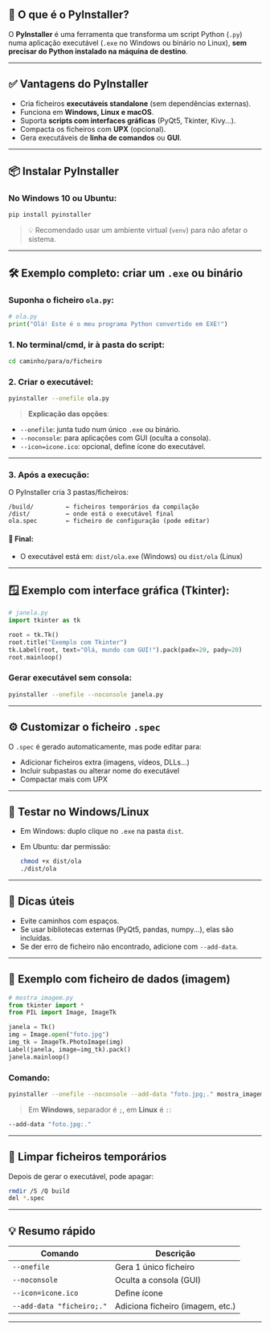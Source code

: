 ## 🧰 O que é o **PyInstaller**?

O **PyInstaller** é uma ferramenta que transforma um script Python (`.py`) numa aplicação executável (`.exe` no Windows ou binário no Linux), **sem precisar do Python instalado na máquina de destino**.

---

## ✅ Vantagens do PyInstaller

* Cria ficheiros **executáveis standalone** (sem dependências externas).
* Funciona em **Windows, Linux e macOS**.
* Suporta **scripts com interfaces gráficas** (PyQt5, Tkinter, Kivy...).
* Compacta os ficheiros com **UPX** (opcional).
* Gera executáveis de **linha de comandos** ou **GUI**.

---

## 📦 Instalar PyInstaller

### No **Windows 10** ou **Ubuntu**:

```bash
pip install pyinstaller
```

> 💡 Recomendado usar um ambiente virtual (`venv`) para não afetar o sistema.

---

## 🛠️ Exemplo completo: criar um `.exe` ou binário

### Suponha o ficheiro `ola.py`:

```python
# ola.py
print("Olá! Este é o meu programa Python convertido em EXE!")
```

### 1. No terminal/cmd, ir à pasta do script:

```bash
cd caminho/para/o/ficheiro
```

### 2. Criar o executável:

```bash
pyinstaller --onefile ola.py
```

> **Explicação das opções**:

* `--onefile`: junta tudo num único `.exe` ou binário.
* `--noconsole`: para aplicações com GUI (oculta a consola).
* `--icon=icone.ico`: opcional, define ícone do executável.

---

### 3. Após a execução:

O PyInstaller cria 3 pastas/ficheiros:

```
/build/         ← ficheiros temporários da compilação  
/dist/          ← onde está o executável final  
ola.spec        ← ficheiro de configuração (pode editar)
```

#### 📁 Final:

* O executável está em: `dist/ola.exe` (Windows) ou `dist/ola` (Linux)

---

## 🪟 Exemplo com interface gráfica (Tkinter):

```python
# janela.py
import tkinter as tk

root = tk.Tk()
root.title("Exemplo com Tkinter")
tk.Label(root, text="Olá, mundo com GUI!").pack(padx=20, pady=20)
root.mainloop()
```

### Gerar executável sem consola:

```bash
pyinstaller --onefile --noconsole janela.py
```

---

## ⚙️ Customizar o ficheiro `.spec`

O `.spec` é gerado automaticamente, mas pode editar para:

* Adicionar ficheiros extra (imagens, vídeos, DLLs…)
* Incluir subpastas ou alterar nome do executável
* Compactar mais com UPX

---

## 🧪 Testar no Windows/Linux

* Em Windows: duplo clique no `.exe` na pasta `dist`.
* Em Ubuntu: dar permissão:

  ```bash
  chmod +x dist/ola
  ./dist/ola
  ```

---

## 🧯 Dicas úteis

* Evite caminhos com espaços.
* Se usar bibliotecas externas (PyQt5, pandas, numpy...), elas são incluídas.
* Se der erro de ficheiro não encontrado, adicione com `--add-data`.

---

## 📌 Exemplo com ficheiro de dados (imagem)

```python
# mostra_imagem.py
from tkinter import *
from PIL import Image, ImageTk

janela = Tk()
img = Image.open("foto.jpg")
img_tk = ImageTk.PhotoImage(img)
Label(janela, image=img_tk).pack()
janela.mainloop()
```

### Comando:

```bash
pyinstaller --onefile --noconsole --add-data "foto.jpg;." mostra_imagem.py
```

> Em **Windows**, separador é `;`, em **Linux** é `:`:

```bash
--add-data "foto.jpg:."
```

---

## 🧼 Limpar ficheiros temporários

Depois de gerar o executável, pode apagar:

```bash
rmdir /S /Q build
del *.spec
```

---

## 💡 Resumo rápido

| Comando                   | Descrição                        |
| ------------------------- | -------------------------------- |
| `--onefile`               | Gera 1 único ficheiro            |
| `--noconsole`             | Oculta a consola (GUI)           |
| `--icon=icone.ico`        | Define ícone                     |
| `--add-data "ficheiro;."` | Adiciona ficheiro (imagem, etc.) |

---
